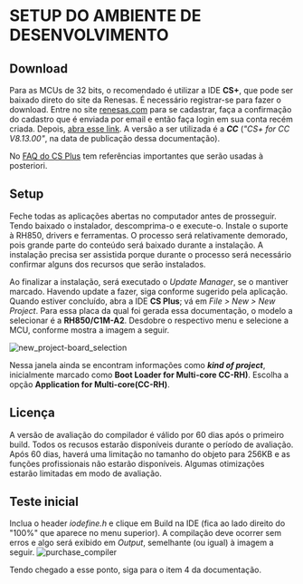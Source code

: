 # SETUP DO AMBIENTE DE DESENVOLVIMENTO

## Download
Para as MCUs de 32 bits, o recomendado é utilizar a IDE **CS+**, que pode ser baixado direto do site da Renesas. É necessário registrar-se para fazer o download. Entre no site [renesas.com](https://www.renesas.com) para se cadastrar, faça a confirmação do cadastro que é enviada por email e então faça login em sua conta recém criada. Depois, [abra esse link](https://www.renesas.com/en/software-tool/cs). A versão a ser utilizada é a ***CC*** (*"CS+ for CC V8.13.00"*, na data de publicação dessa documentação).

No [FAQ do CS Plus](https://en-support.renesas.com/knowledgeBase/category/31407) tem referências importantes que serão usadas à posteriori.


## Setup
Feche todas as aplicações abertas no computador antes de prosseguir.
Tendo baixado o instalador, descomprima-o e execute-o. Instale o suporte à RH850, drivers e ferramentas. O processo será relativamente demorado, pois grande parte do conteúdo será baixado durante a instalação.
A instalação precisa ser assistida porque durante o processo será necessário confirmar alguns dos recursos que serão instalados.

Ao finalizar a instalação, será executado o _Update Manager_, se o mantiver marcado. Havendo update a fazer, siga conforme sugerido pela aplicação. Quando estiver concluído, abra a IDE **CS Plus**; vá em _File > New > New Project_. Para essa placa da qual foi gerada essa documentação, o modelo a selecionar é a **RH850/C1M-A2**. Desdobre o respectivo menu e selecione a MCU, conforme mostra a imagem a seguir.


![new_project-board_selection](https://github.com/user-attachments/assets/31eaa2ed-e5cb-4490-ad31-44c61d89abd5)

Nessa janela ainda se encontram informações como ***kind of project***, inicialmente marcado como **Boot Loader for Multi-core CC-RH)**. Escolha a opção **Application for Multi-core(CC-RH)**.

## Licença
A versão de avaliação do compilador é válido por 60 dias após o primeiro build. Todos os recusos estarão disponíveis durante o período de avaliação.
Após 60 dias, haverá uma limitação no tamanho do objeto para 256KB e as funções profissionais não estarão disponíveis.
Algumas otimizações estarão limitadas em modo de avaliação.

## Teste inicial
Inclua o header _iodefine.h_ e clique em Build na IDE (fica ao lado direito do "100%" que aparece no menu superior). A compilação deve ocorrer sem erros e algo será exibido em _Output_, semelhante (ou igual) à imagem a seguir.
![purchase_compiler](https://github.com/user-attachments/assets/d5def4d4-7db8-455f-ba1f-53de7317565b)

Tendo chegado a esse ponto, siga para o item 4 da documentação.
